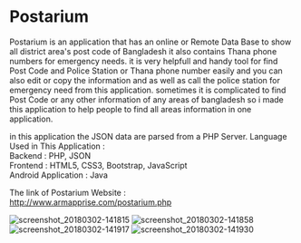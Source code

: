 # Postarium
Postarium is an application that has an online or Remote Data Base to show all district area\'s post code of Bangladesh it also contains Thana phone numbers for
emergency needs. it is very helpfull and handy tool for find Post Code and Police Station or Thana phone number easily and you can also edit or copy the information and as well as call the police station for emergency need from this application. sometimes it is complicated to find Post Code or any other information of any areas of bangladesh
so i made this application to help people to find all areas information in one application.

in this application the JSON data are parsed from a PHP Server.
Language Used in This Application : <br/>
Backend : PHP, JSON <br/>
Frontend : HTML5, CSS3, Bootstrap, JavaScript <br/>
Android Application : Java <br/>

The link of Postarium Website : <br/>
http://www.armapprise.com/postarium.php


![screenshot_20180302-141815](https://user-images.githubusercontent.com/21225215/36889837-e740ee52-1e25-11e8-9390-d0706f584511.png) ![screenshot_20180302-141858](https://user-images.githubusercontent.com/21225215/36889848-f1ce8e06-1e25-11e8-9c6c-7e62a2941647.png) ![screenshot_20180302-141917](https://user-images.githubusercontent.com/21225215/36889867-0159ebfe-1e26-11e8-8877-cd608a43446e.png) ![screenshot_20180302-141930](https://user-images.githubusercontent.com/21225215/36889871-06d721fa-1e26-11e8-828f-34af4ef50566.png)

